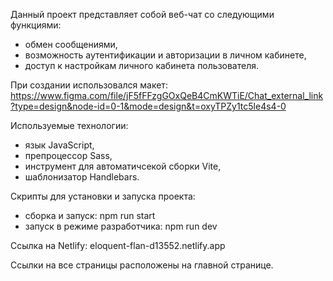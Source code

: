 Данный проект представляет собой веб-чат со следующими функциями:
- обмен сообщениями, 
- возможность аутентификации и авторизации в личном кабинете,
- доступ к настройкам личного кабинета пользователя.

При создании использовался макет: https://www.figma.com/file/jF5fFFzgGOxQeB4CmKWTiE/Chat_external_link?type=design&node-id=0-1&mode=design&t=oxyTPZy1tc5le4s4-0

Используемые технологии:
- язык JavaScript,
- препроцессор Sass,
- инструмент для автоматичсекой сборки Vite,
- шаблонизатор Handlebars.

Скрипты для установки и запуска проекта:
- сборка и запуск: npm run start
- запуск в режиме разработчика: npm run dev

Ссылка на Netlify:  eloquent-flan-d13552.netlify.app

Ссылки на все страницы расположены на главной странице.







